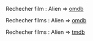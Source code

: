 Rechecher film : Alien => [omdb](http://www.omdbapi.com/?apikey=d7194885&t=alien) 

Rechecher films : Alien => [omdb](http://www.omdbapi.com/?apikey=d7194885&t=alien) 

Rechecher films : Alien => [tmdb](https://api.themoviedb.org/3/search/movie?api_key=aa8b43b8cbce9d1689bef3d0c3087e4d&query=alien)



 

